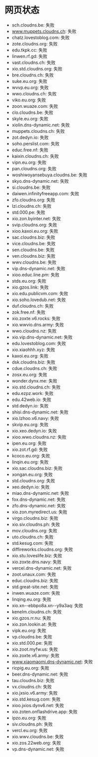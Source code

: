 # 网页状态
- sch.cloudns.be: 失败
- www.muppets.cloudns.ch: 失败
- chatz.lovestoblog.com: 失败
- zote.cloudns.org: 失败
- edu.tkpk.cc: 失败
- linwen.rf.gd: 失败
- vast.cloudns.ch: 失败
- xio.std.cloudns.org: 失败
- bre.cloudns.ch: 失败
- suke.eu.org: 失败
- wvvp.eu.org: 失败
- wwo.cloudns.ch: 失败
- viko.eu.org: 失败
- zoon.wuaze.com: 失败
- clo.cloudns.be: 失败
- skyle.eu.org: 失败
- xiolin.dns-dynamic.net: 失败
- muppets.cloudns.ch: 失败
- zot.dedyn.io: 失败
- soho.perslist.com: 失败
- educ.free.nf: 失败
- kaixin.cloudns.ch: 失败
- vipn.eu.org: 失败
- pan.cloudns.org: 失败
- woshiwoyansebuya.cloudns.be: 失败
- skyo.dns-dynamic.net: 失败
- si.cloudns.be: 失败
- daiwen.infinityfreeapp.com: 失败
- zfo.cloudns.org: 失败
- lzi.cloudns.ch: 失败
- std.000.pe: 失败
- xio.zon.byinter.net: 失败
- svip.cloudns.org: 失败
- xioo.kaxoi.eu.org: 失败
- sac.cloudns.biz: 失败
- vice.cloudns.be: 失败
- sen.cloudns.be: 失败
- ven.cloudns.biz: 失败
- wwv.cloudns.be: 失败
- vip.dns-dynamic.net: 失败
- xioo.educ.line.pm: 失败
- stds.eu.org: 失败
- xio.gzos.link: 失败
- xio.edu.publicvm.com: 失败
- xio.soho.lovedub.net: 失败
- duf.cloudns.ch: 失败
- zok.free.nf: 失败
- xio.zoxte.v6.rocks: 失败
- xio.wwvio.dns.army: 失败
- wwo.cloudns.nz: 失败
- xio.vip.dns-dynamic.net: 失败
- edu.lovestoblog.com: 失败
- xio.xiaohhh.xyz: 失败
- kaxoi.eu.org: 失败
- dsk.cloudns.biz: 失败
- cdue.cloudns.ch: 失败
- zosx.eu.org: 失败
- wonder.dynx.me: 失败
- xio.std.cloudns.ch: 失败
- edu.ezpz.work: 失败
- edu.42web.io: 失败
- std.dedyn.io: 失败
- shisi.dns-dynamic.net: 失败
- xio.lzhoo.v6.navy: 失败
- skvip.eu.org: 失败
- xio.xeo.dedyn.io: 失败
- xioo.wwo.cloudns.nz: 失败
- ipen.eu.org: 失败
- xio.zot.rf.gd: 失败
- kcoco.eu.org: 失败
- linqin.eu.org: 失败
- xio.sac.cloudns.biz: 失败
- xongan.eu.org: 失败
- std.cloudns.org: 失败
- xeo.dedyn.io: 失败
- miao.dns-dynamic.net: 失败
- fox.dns-dynamic.net: 失败
- zfo.dns-dynamic.net: 失败
- xio.zon.myredirect.us: 失败
- virgo.cloudns.biz: 失败
- xio.siv.cloudns.ph: 失败
- mov.cloudns.org: 失败
- uto.cloudns.ch: 失败
- std.kesug.com: 失败
- diffireworks.cloudns.org: 失败
- xio.stu.loveslife.biz: 失败
- xio.zoxte.dns.navy: 失败
- vercel.dns-dynamic.net: 失败
- zoot.unaux.com: 失败
- educ.cloudns.biz: 失败
- std.great-site.net: 失败
- inwen.wuaze.com: 失败
- linqing.eu.org: 失败
- xio.xn--ebbpo8a.xn--y9a3aq: 失败
- kenelm.cloudns.ch: 失败
- xio.gzos.rr.nu: 失败
- xio.zon.lookin.at: 失败
- vipk.eu.org: 失败
- vp.cloudns.be: 失败
- xio.std.000.pe: 失败
- xio.zoot.myfw.us: 失败
- xio.zoxte.v6.army: 失败
- www.xiaomaomi.dns-dynamic.net: 失败
- ricpig.eu.org: 失败
- beer.dns-dynamic.net: 失败
- tau.cloudns.biz: 失败
- vx.cloudns.ch: 失败
- xio.jxsio.v6.army: 失败
- xio.std.kesug.com: 失败
- xioo.jxios.dynv6.net: 失败
- xio.zoten.onflashdrive.app: 失败
- ipzo.eu.org: 失败
- siv.cloudns.ph: 失败
- vercl.eu.org: 失败
- xio.wwv.cloudns.be: 失败
- xio.zos.22web.org: 失败
- vp.dns-dynamic.net: 失败
